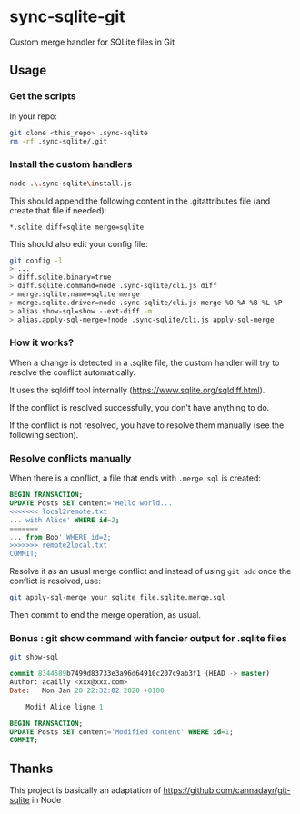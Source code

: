 # sync-sqlite-git
Custom merge handler for SQLite files in Git

## Usage

### Get the scripts

In your repo:

```bash
git clone <this_repo> .sync-sqlite
rm -rf .sync-sqlite/.git
```

### Install the custom handlers

```bash
node .\.sync-sqlite\install.js
```

This should append the following content in the .gitattributes file (and create that file if needed):

```
*.sqlite diff=sqlite merge=sqlite
```

This should also edit your config file: 

```bash
git config -l
> ...
> diff.sqlite.binary=true
> diff.sqlite.command=node .sync-sqlite/cli.js diff
> merge.sqlite.name=sqlite merge
> merge.sqlite.driver=node .sync-sqlite/cli.js merge %O %A %B %L %P
> alias.show-sql=show --ext-diff -m
> alias.apply-sql-merge=!node .sync-sqlite/cli.js apply-sql-merge
```

### How it works?

When a change is detected in a .sqlite file, the custom handler will try to resolve the conflict automatically.

It uses the sqldiff tool internally (<https://www.sqlite.org/sqldiff.html>).

If the conflict is resolved successfully, you don't have anything to do.

If the conflict is not resolved, you have to resolve them manually (see the following section).

### Resolve conflicts manually

When there is a conflict, a file that ends with `.merge.sql` is created:

```sql
BEGIN TRANSACTION;
UPDATE Posts SET content='Hello world...
<<<<<<< local2remote.txt
... with Alice' WHERE id=2;
=======
... from Bob' WHERE id=2;
>>>>>>> remote2local.txt
COMMIT;
```

Resolve it as an usual merge conflict and instead of using `git add` once the conflict is resolved, use:

```bash
git apply-sql-merge your_sqlite_file.sqlite.merge.sql
```

Then commit to end the merge operation, as usual.

### Bonus : git show command with fancier output for .sqlite files

```bash
git show-sql
```

```sql
commit 8344589b7499d83733e3a96d64910c207c9ab3f1 (HEAD -> master)
Author: acailly <xxx@xxx.com>
Date:   Mon Jan 20 22:32:02 2020 +0100

    Modif Alice ligne 1

BEGIN TRANSACTION;
UPDATE Posts SET content='Modified content' WHERE id=1;
COMMIT;
```

## Thanks

This project is basically an adaptation of <https://github.com/cannadayr/git-sqlite> in Node

